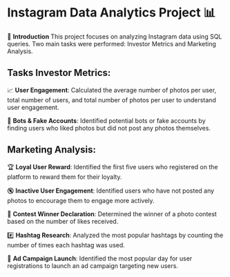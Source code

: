 # Instagram Data Analytics Project 📊


🚀 **Introduction**
This project focuses on analyzing Instagram data using SQL queries. Two main tasks were performed: Investor Metrics and Marketing Analysis.

## Tasks Investor Metrics:

📈 **User Engagement**: Calculated the average number of photos per user, total number of users, and total number of photos per user to understand user engagement.

🤖 **Bots & Fake Accounts**: Identified potential bots or fake accounts by finding users who liked photos but did not post any photos themselves.

## Marketing Analysis:

🏆 **Loyal User Reward**: Identified the first five users who registered on the platform to reward them for their loyalty.

🔇 **Inactive User Engagement**: Identified users who have not posted any photos to encourage them to engage more actively.

🎉 **Contest Winner Declaration**: Determined the winner of a photo contest based on the number of likes received.

#️⃣ **Hashtag Research**: Analyzed the most popular hashtags by counting the number of times each hashtag was used.

🚀 **Ad Campaign Launch**: Identified the most popular day for user registrations to launch an ad campaign targeting new users.
